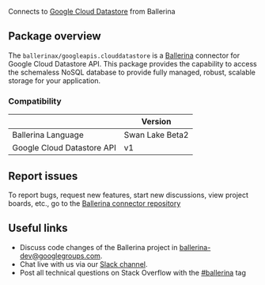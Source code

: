 Connects to [Google Cloud Datastore](https://cloud.google.com/datastore/docs/reference/data/rest) from Ballerina

## Package overview
The `ballerinax/googleapis.clouddatastore` is a [Ballerina](https://ballerina.io/) connector for Google Cloud Datastore API.
This package provides the capability to access the schemaless NoSQL database to provide fully managed, robust, scalable storage for your application.

### Compatibility
|                            | Version         |
|----------------------------|-----------------|
| Ballerina Language         | Swan Lake Beta2 | 
| Google Cloud Datastore API | v1              |

## Report issues
To report bugs, request new features, start new discussions, view project boards, etc., go to the [Ballerina connector repository](https://github.com/ballerina-platform/ballerinax-openapi-connectors)

## Useful links
- Discuss code changes of the Ballerina project in [ballerina-dev@googlegroups.com](mailto:ballerina-dev@googlegroups.com).
- Chat live with us via our [Slack channel](https://ballerina.io/community/slack/).
- Post all technical questions on Stack Overflow with the [#ballerina](https://stackoverflow.com/questions/tagged/ballerina) tag
